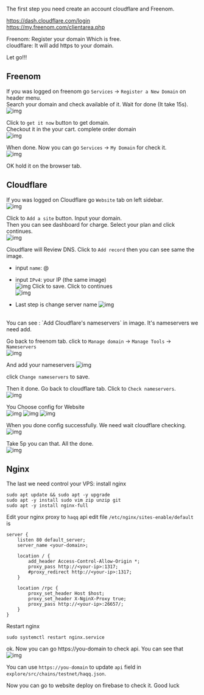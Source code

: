 The first step you need create an account cloudflare and Freenom.

https://dash.cloudflare.com/login<br/>
https://my.freenom.com/clientarea.php

Freenom: Register your domain Which is free. <br/>
cloudflare: It will add https to your domain.

Let go!!!

## Freenom
If you was logged on freenom go `Services` -> `Register a New Domain` on header menu.<br/>
Search your domain and check available of it.
Wait for done (It take 15s).<br/>
![img](./images/check-domain.png)

Click to `get it now` button to get domain.<br/>
Checkout it in the your cart. complete order domain<br/>
![img](./images/complete-order-domain.png)

When done. Now you can go `Services` -> `My Domain` for check it.<br/>
![img](./images/my-domain.png)

OK hold it on the browser tab.

## Cloudflare
If you was logged on Cloudflare go `Website` tab on left sidebar.<br/>
![img](./images/cloudflare.png)

Click to `Add a site` button. Input your domain.<br/>
Then you can see dashboard for charge. Select your plan and click continues. <br/>
![img](./images/select-plan.png)

Cloudflare will Review DNS. Click to `Add record` then you can see same the image.
- input `name`: @
- input `IPv4`: your IP (the same image) <br/>
![img](./images/review-dns.png)
Click to save. Click to continues<br/>
![img](./images/done-review-dns.png)

- Last step is change server name
![img](./images/change-name-servers.png)
<br/>
You can see : `Add Cloudflare's nameservers` in image. It's nameservers we need add.

Go back to freenom tab.
click to `Manage domain` -> `Manage Tools` -> `Nameservers`<br/>
![img](./images/select-change-name-server.png)

And add your nameservers
![img](./images/add-name-servers.png)

click `Change nameservers` to save. <br/>


Then it done. Go back to cloudflare tab. Click to `Check nameservers`.<br/> 
![img](./images/change-name-servers.png)

You Choose config for Website<br/>
![img](./images/improve-secure.png)
![img](./images/improve-secure-2.png)
![img](./images/optimize.png.png)

When you done config successfully. We need wait cloudflare checking.<br/>
![img](./images/wait-result.png)

Take 5p you can that. All the done.<br/>
![img](./images/result-done.png)

## Nginx
The last we need control your VPS:
install nginx
```
sudo apt update && sudo apt -y upgrade
sudo apt -y install sudo vim zip unzip git
sudo apt -y install nginx-full
```

Edit your nginx proxy to `haqq` api
edit file `/etc/nginx/sites-enable/default` is
```
server {
    listen 80 default_server;
    server_name <your-domain>;

    location / {
        add_header Access-Control-Allow-Origin *;
        proxy_pass http://<your-ip>:1317;
        #proxy_redirect http://<your-ip>:1317;
    }

    location /rpc {
        proxy_set_header Host $host;
        proxy_set_header X-NginX-Proxy true;
        proxy_pass http://<your-ip>:26657/;
    }
}
```

Restart nginx
```
sudo systemctl restart nginx.service
```

ok.
Now you can go https://you-domain to check api. You can see that<br/>
![img](./images/check-https-domain.png)

You can use `https://you-domain` to update `api` field in `explore/src/chains/testnet/haqq.json`.

Now you can go to website deploy on firebase to check it. Good luck